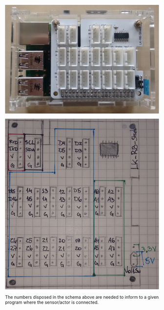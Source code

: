 ![shield](images/shield.jpg)

![schema](images/schema.jpg)

The numbers disposed in the schema above are needed to inform to a given program where the sensor/actor is connected.

